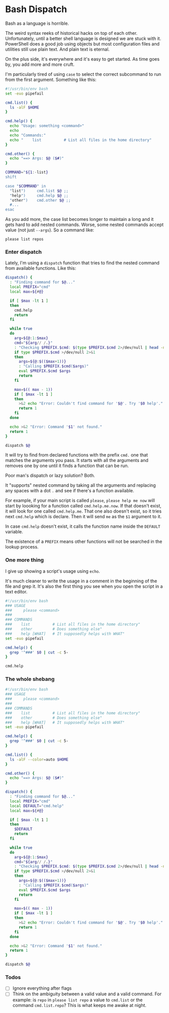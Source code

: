 # Bash Dispatch

Bash as a language is horrible.

The weird syntax reeks of historical hacks on top of each other. Unfortunately,
until a better shell language is designed we are stuck with it. PowerShell does
a good job using objects but most configuration files and utilities still use
plain text. And plain text is eternal.

On the plus side, it's everywhere and it's easy to get started. As time goes by,
you add more and more cruft.

I'm particularly tired of using `case` to select the correct subcommand to run
from the first argument. Something like this:

```bash
#!/usr/bin/env bash
set -euo pipefail

cmd.list() {
  ls -alF $HOME
}

cmd.help() {
  echo "Usage: something <command>"
  echo
  echo "Commands:"
  echo "    list          # List all files in the home directory"
}

cmd.other() {
  echo "==> Args: $@ ($#)"
}

COMMAND="${1:-list}
shift

case "$COMMAND" in
  "list")     cmd.list $@ ;;
  "help")     cmd.help $@ ;;
  "other")    cmd.other $@ ;;
  #...
esac
```

As you add more, the case list becomes longer to maintain a long and it gets
hard to add nested commands. Worse, some nested commands accept value (not just
`--args`). So a command like:

    please list repos


### Enter dispatch

Lately, I'm using a `dispatch` function that tries to find the nested command
from available functions. Like this:

```bash
dispatch() {
  : "Finding command for $@..."
  local PREFIX="cmd"
  local max=${#@}

  if [ $max -lt 1 ]
  then
    cmd.help
    return
  fi

  while true
  do
    arg=${@:1:$max}
    cmd="${arg// /.}"
    : "Checking $PREFIX.$cmd: $(type $PREFIX.$cmd 2>/dev/null | head -n 1)"
    if type $PREFIX.$cmd >/dev/null 2>&1
    then
      args=${@:$(($max+1))}
      : "Calling $PREFIX.$cmd($args)"
      eval $PREFIX.$cmd $args
      return
    fi

    max=$(( max - 1))
    if [ $max -lt 1 ]
    then
      >&2 echo "Error: Couldn't find command for '$@'. Try '$0 help'."
      return 1
    fi
  done

  echo >&2 "Error: Command '$1' not found."
  return 1
}

dispatch $@

```

It will try to find from declared functions with the prefix `cmd.` one that
matches the arguments you pass. It starts with all the arguments and removes
one by one until it finds a function that can be run.

Poor man's dispatch or lazy solution? Both.

It "supports" nested command by taking all the arguments and replacing any
spaces with a dot `.` and see if there's a function available.

For example, if your main script is called `please`, `please help me now` will
start by loooking for a function called `cmd.help.me.now`. If that doesn't
exist, it will look for one called `cmd.help.me`. That one also doesn't exist,
so it tries next `cmd.help` which is declare. Then it will send `me` as the `$1`
argument to it.

In case `cmd.help` doesn't exist, it calls the function name inside the
`DEFAULT` variable.

The existence of a `PREFIX` means other functions will not be searched in the
lookup process.


### One more thing

I give up showing a script's usage using `echo`.

It's much cleaner to write the usage in a comment in the beginning of the file
and grep it. It's also the first thing you see when you open the script in a
text editor.

```bash
#!/usr/bin/env bash
### USAGE
###     please <command>
###
### COMMANDS
###    list          # List all files in the home directory"
###    other         # Does something else"
###    help [WHAT]   # It supposedly helps with WHAT"
set -euo pipefail

cmd.help() {
  grep '^###' $0 | cut -c 5-
}

cmd.help
```


### The whole shebang

```bash
#!/usr/bin/env bash
### USAGE
###     please <command>
###
### COMMANDS
###    list          # List all files in the home directory"
###    other         # Does something else"
###    help [WHAT]   # It supposedly helps with WHAT"
set -euo pipefail

cmd.help() {
  grep '^###' $0 | cut -c 5-
}

cmd.list() {
  ls -alF --color=auto $HOME
}

cmd.other() {
  echo "==> Args: $@ ($#)"
}

dispatch() {
  : "Finding command for $@..."
  local PREFIX="cmd"
  local DEFAULT="cmd.help"
  local max=${#@}

  if [ $max -lt 1 ]
  then
    $DEFAULT
    return
  fi

  while true
  do
    arg=${@:1:$max}
    cmd="${arg// /.}"
    : "Checking $PREFIX.$cmd: $(type $PREFIX.$cmd 2>/dev/null | head -n 1)"
    if type $PREFIX.$cmd >/dev/null 2>&1
    then
      args=${@:$(($max+1))}
      : "Calling $PREFIX.$cmd($args)"
      eval $PREFIX.$cmd $args
      return
    fi

    max=$(( max - 1))
    if [ $max -lt 1 ]
    then
      >&2 echo "Error: Couldn't find command for '$@'. Try '$0 help'."
      return 1
    fi
  done

  echo >&2 "Error: Command '$1' not found."
  return 1
}

dispatch $@
```


### Todos

- [ ]  Ignore everything after flags
- [ ]  Think on the ambiguity between a valid value and a valid command. For
       example: is `repo` in `please list repo` a value to `cmd.list` or the
       command `cmd.list.repo`? This is what keeps me awake at night.
